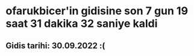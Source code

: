 # ofarukbicer'in gidisine son 7 gun 19 saat 31 dakika 32 saniye kaldi

## Gidis tarihi: 30.09.2022 :(